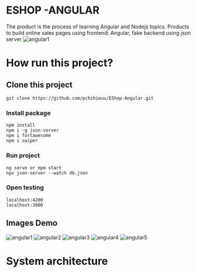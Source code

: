 # ESHOP -ANGULAR
The product is the process of learning Angular and Nodejs topics. Products to build online sales pages using frontend: Angular, fake backend using json server
![angular1](https://github.com/pchihieuu/EShop-Angular/assets/98179861/d428117e-4eb2-4c87-9985-4d8f720411c6)
# How run this project?
## Clone this project
```
git clone https://github.com/pchihieuu/EShop-Angular.git
```
### Install package
```
npm install
npm i -g json-server
npm i fortawesome
npm i swiper
```
### Run project
```
ng serve or npm start
npx json-server --watch db.json
```
### Open testing
```
localhost:4200
localhost:3000
```
## Images Demo
![angular1](https://github.com/pchihieuu/EShop-Angular/assets/98179861/d428117e-4eb2-4c87-9985-4d8f720411c6)
![angular2](https://github.com/pchihieuu/EShop-Angular/assets/98179861/17c8d9c8-45ee-4d3a-877f-16faaed368d3)
![angular3](https://github.com/pchihieuu/EShop-Angular/assets/98179861/6f211748-8cb7-42e5-b648-3d7ee70934bf)
![angular4](https://github.com/pchihieuu/EShop-Angular/assets/98179861/4cb1b97b-c0b3-4d1a-981c-ff08ed7d22df)
![angular5](https://github.com/pchihieuu/EShop-Angular/assets/98179861/7f57d630-94e3-408a-8eab-849016839ff8)

# System architecture








